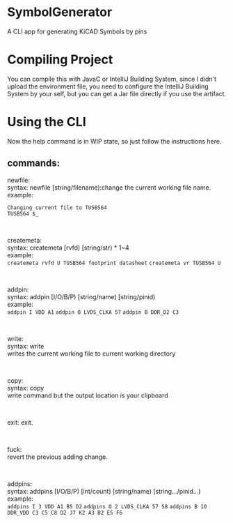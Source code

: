 # SymbolGenerator

A CLI app for generating KiCAD Symbols by pins

# Compiling Project

You can compile this with JavaC or IntelliJ Building System, since I didn't upload the environment file, you need to configure the IntelliJ Building System by your self, but you can get a Jar file directly if you use the artifact.

# Using the CLI

Now the help command is in WIP state, so just follow the instructions here.

## commands:

newfile:
<br>
syntax: newfile [string/filename):change the current working file name.
<br>
example:<br>

```$_ newfile TUSB564
Changing current file to TUSB564
TUSB564 $_
```

<br>

createmeta:
<br>
syntax: createmeta [rvfd) [string/str) * 1~4
<br>
example:<br>
```createmeta rvfd U TUSB564 footprint datasheet```
```createmeta vr TUSB564 U```

<br>

addpin:
<br>
syntax: addpin [I/O/B/P) [string/name) [string/pinid)
<br>
example:<br>
```addpin I VDD A1```
```addpin O LVDS_CLKA 57```
```addpin B DDR_D2 C3```

<br>

write:
<br>
syntax: write
<br>
writes the current working file to current working directory

<br>

copy:
<br>
syntax: copy
<br>
write command but the output location is your clipboard

<br>

exit: exit.

<br>

fuck:
<br>
revert the previous adding change.

<br>

addpins:
<br>
syntax: addpins [I/O/B/P) [int/count) [string/name) [string.../pinid...)
<br>example:<br>
```addpins I 3 VDD A1 B5 D2```
```addpins O 2 LVDS_CLKA 57 58```
```addpins B 10 DDR_VDD C3 C5 C8 D2 J7 K2 A3 B2 E5 F6```